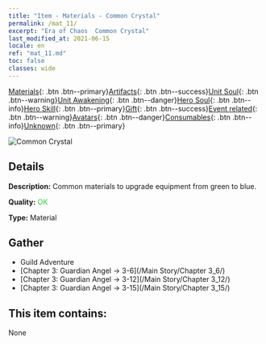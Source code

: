 ```yaml
---
title: "Item - Materials - Common Crystal"
permalink: /mat_11/
excerpt: "Era of Chaos  Common Crystal"
last_modified_at: 2021-06-15
locale: en
ref: "mat_11.md"
toc: false
classes: wide
---
```

 [Materials](/Items/){: .btn .btn--primary}[Artifacts](/Items/Artifacts/){: .btn .btn--success}[Unit Soul](/Items/UnitSoul/){: .btn .btn--warning}[Unit Awakening](/Items/UnitAwakening/){: .btn .btn--danger}[Hero Soul](/Items/HeroSoul/){: .btn .btn--info}[Hero Skill](/Items/HeroSkill/){: .btn .btn--primary}[Gift](/Items/Gift/){: .btn .btn--success}[Event related](/Items/Events/){: .btn .btn--warning}[Avatars](/Items/Avatars/){: .btn .btn--danger}[Consumables](/Items/Consumables/){: .btn .btn--info}[Unknown](/Items/Unknown/){: .btn .btn--primary}

 ![Common Crystal](/images/t/i_cailiao_shuijing1.png)

## Details
 **Description:** Common materials to upgrade equipment from green to blue.

 **Quality:** <span style="color: #32CD32">OK</span>

 **Type:** Material

## Gather

*    Guild Adventure 
*    [Chapter 3: Guardian Angel -> 3-6](/Main Story/Chapter 3_6/) 
*    [Chapter 3: Guardian Angel -> 3-12](/Main Story/Chapter 3_12/) 
*    [Chapter 3: Guardian Angel -> 3-15](/Main Story/Chapter 3_15/) 

## This item contains:

  None

